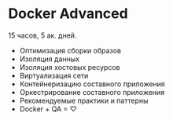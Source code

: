 Docker Advanced
===============
15 часов, 5 ак. дней.

- Оптимизация сборки образов
- Изоляция данных
- Изоляция хостовых ресурсов
- Виртуализация сети
- Контейнеризацию составного приложения
- Оркестрирование составного приложения
- Рекомендуемые практики и паттерны
- Docker + QA = ♡
